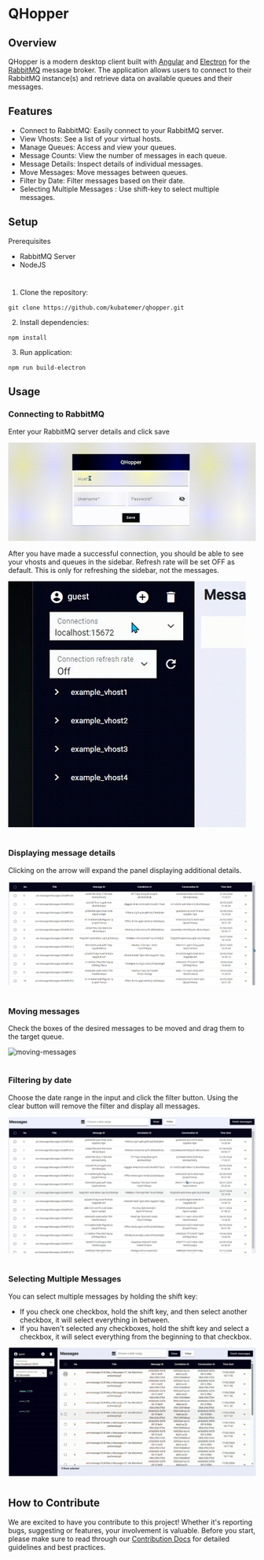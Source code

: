 # QHopper

## Overview
QHopper is a modern desktop client built with [Angular](https://angular.dev/) and [Electron](https://www.electronjs.org/) for the [RabbitMQ](https://www.rabbitmq.com/) message broker. The application allows users to connect to their RabbitMQ instance(s) and retrieve data on available queues and their messages.

## Features
- Connect to RabbitMQ: Easily connect to your RabbitMQ server.
- View Vhosts: See a list of your virtual hosts.
- Manage Queues: Access and view your queues.
- Message Counts: View the number of messages in each queue.
- Message Details: Inspect details of individual messages.
- Move Messages: Move messages between queues.
- Filter by Date: Filter messages based on their date.
- Selecting Multiple Messages : Use shift-key to select multiple messages.  

## Setup
Prerequisites
- RabbitMQ Server
- NodeJS
#
1. Clone the repository:
```
git clone https://github.com/kubatemer/qhopper.git
```

2. Install dependencies:
```
npm install
```
3. Run application:
```
npm run build-electron
```
## Usage
### Connecting to RabbitMQ
Enter your RabbitMQ server details and click save

![login](docs/login.gif)

After you have made a successful connection, you should be able to see your vhosts and queues in the sidebar. Refresh rate will be set OFF as default. This is only for refreshing the sidebar, not the messages.

![sidebar](docs/sidebar.gif)
#

### Displaying message details
Clicking on the arrow will expand the panel displaying additional details.

![message-details](docs/message-details.gif)
#

### Moving messages
Check the boxes of the desired messages to be moved and drag them to the target queue.

![moving-messages](docs/move-messages.gif)
#

### Filtering by date
Choose the date range in the input and click the filter button. Using the clear button will remove the filter and display all messages.

![date-filter](docs/date-filter.gif)
#

### Selecting Multiple Messages
You can select multiple messages by holding the shift key:

- If you check one checkbox, hold the shift key, and then select another checkbox, it will select everything in between.
- If you haven't selected any checkboxes, hold the shift key and select a checkbox, it will select everything from the beginning to that checkbox.

![shift-select](docs/shift-select.gif)
#

## How to Contribute

We are excited to have you contribute to this project! Whether it's reporting bugs, suggesting or features, your involvement is valuable. Before you start, please make sure to read through our [Contribution Docs](CONTRIBUTING.md) for detailed guidelines and best practices.
